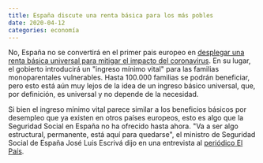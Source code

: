 ```yaml
---
title: España discute una renta básica para los más pobles
date: 2020-04-12
categories: economía
---
```


No, España no se convertirá en el primer pais europeo en [desplegar una renta básica universal para mitigar el impacto del coronavirus](https://www.dw.com/en/spain-discusses-basic-income-for-the-poorest-amid-coronavirus-fallout/a-53096390). En su lugar, el gobierto introducirá un "ingreso mínimo vital" para las familias monoparentales vulnerables. Hasta 100.000 familias se podrán beneficiar, pero esto está aún muy lejos de la idea de un ingreso básico universal, que, por definición, es universal y no depende de la necesidad.

Si bien el ingreso mínimo vital parece similar a los beneficios básicos por desempleo que ya existen en otros países europeos, esto es algo que la Seguridad Social en España no ha ofrecido hasta ahora. "Va a ser algo estructural, permanente, está aquí para quedarse", el ministro de Seguridad Social de España José Luis Escrivá dijo en una entrevista al [periódico El País](https://elpais.com/economia/2020-04-12/jose-luis-escriva-tras-un-seismo-se-invierte-en-infraestructuras-aqui-hay-que-proteger-rentas.html).

<!-- more -->
